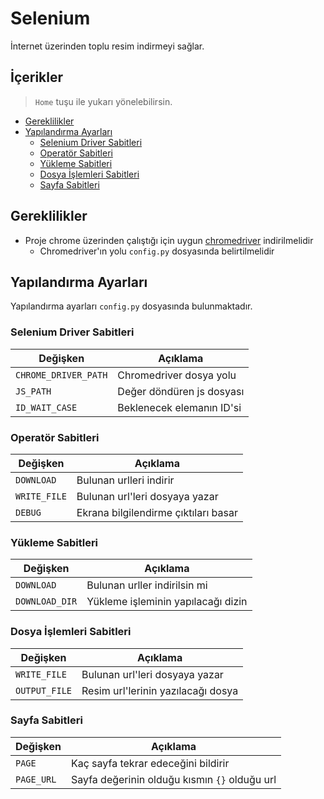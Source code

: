 # Selenium <!-- omit in toc -->

İnternet üzerinden toplu resim indirmeyi sağlar.

## İçerikler <!-- omit in toc -->

> `Home` tuşu ile yukarı yönelebilirsin.

- [Gereklilikler](#gereklilikler)
- [Yapılandırma Ayarları](#yap%C4%B1land%C4%B1rma-ayarlar%C4%B1)
  - [Selenium Driver Sabitleri](#selenium-driver-sabitleri)
  - [Operatör Sabitleri](#operat%C3%B6r-sabitleri)
  - [Yükleme Sabitleri](#y%C3%BCkleme-sabitleri)
  - [Dosya İşlemleri Sabitleri](#dosya-i%CC%87%C5%9Flemleri-sabitleri)
  - [Sayfa Sabitleri](#sayfa-sabitleri)

## Gereklilikler

- Proje chrome üzerinden çalıştığı için uygun [chromedriver](https://sites.google.com/a/chromium.org/chromedriver/home) indirilmelidir
  - Chromedriver'ın yolu `config.py` dosyasında belirtilmelidir

## Yapılandırma Ayarları

Yapılandırma ayarları `config.py` dosyasında bulunmaktadır.

### Selenium Driver Sabitleri

| Değişken             | Açıklama                  |
| -------------------- | ------------------------- |
| `CHROME_DRIVER_PATH` | Chromedriver dosya yolu   |
| `JS_PATH`            | Değer döndüren js dosyası |
| `ID_WAIT_CASE`       | Beklenecek elemanın ID'si |

### Operatör Sabitleri

| Değişken     | Açıklama                             |
| ------------ | ------------------------------------ |
| `DOWNLOAD`   | Bulunan urlleri indirir              |
| `WRITE_FILE` | Bulunan url'leri dosyaya yazar       |
| `DEBUG`      | Ekrana bilgilendirme çıktıları basar |

### Yükleme Sabitleri

| Değişken       | Açıklama                           |
| -------------- | ---------------------------------- |
| `DOWNLOAD`     | Bulunan urller indirilsin mi       |
| `DOWNLOAD_DIR` | Yükleme işleminin yapılacağı dizin |

### Dosya İşlemleri Sabitleri

| Değişken      | Açıklama                           |
| ------------- | ---------------------------------- |
| `WRITE_FILE`  | Bulunan url'leri dosyaya yazar     |
| `OUTPUT_FILE` | Resim url'lerinin yazılacağı dosya |

### Sayfa Sabitleri

| Değişken   | Açıklama                                      |
| ---------- | --------------------------------------------- |
| `PAGE`     | Kaç sayfa tekrar edeceğini bildirir           |
| `PAGE_URL` | Sayfa değerinin olduğu kısmın `{}` olduğu url |
